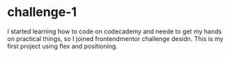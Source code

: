 # challenge-1

I started learning how to code on codecademy and neede to get my hands on practical things, so I joined frontendmentor challenge desidn. This is my first project using flex and positioning.
